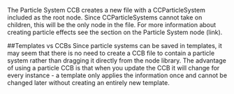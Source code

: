 The Particle System CCB creates a new file with a CCParticleSystem included as the root node.  Since CCParticleSystems cannot take on children, this will be the only node in the file.  For more information about creating particle effects see the section on the Particle System node (link).

##Templates vs CCBs
Since particle systems can be saved in templates, it may seem that there is no need to create a CCB file to contain a particle system rather than dragging it directly from the node library. The advantage of using a particle CCB is that when you update the CCB it will change for every instance - a template only applies the information once and cannot be changed later without creating an entirely new template.